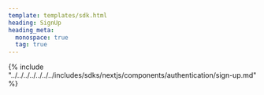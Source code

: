 ```yaml
---
template: templates/sdk.html
heading: SignUp
heading_meta:
  monospace: true
  tag: true
---
```

{% include "../../../../../../../includes/sdks/nextjs/components/authentication/sign-up.md" %}
